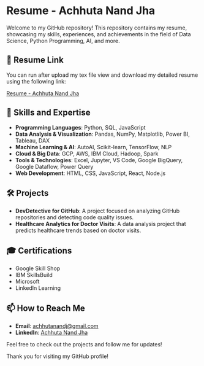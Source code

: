 # Resume - Achhuta Nand Jha

Welcome to my GitHub repository! This repository contains my resume, showcasing my skills, experiences, and achievements in the field of Data Science, Python Programming, AI, and more.

## 📄 Resume Link

You can run after upload my tex file view and download my detailed resume using the following link:

[Resume - Achhuta Nand Jha](https://www.overleaf.com/project/674b6e723555d13e47a2458c)

## 💼 Skills and Expertise

- **Programming Languages**: Python, SQL, JavaScript
- **Data Analysis & Visualization**: Pandas, NumPy, Matplotlib, Power BI, Tableau, DAX
- **Machine Learning & AI**: AutoAI, Scikit-learn, TensorFlow, NLP
- **Cloud & Big Data**: GCP, AWS, IBM Cloud, Hadoop, Spark
- **Tools & Technologies**: Excel, Jupyter, VS Code, Google BigQuery, Google Dataflow, Power Query
- **Web Development**: HTML, CSS, JavaScript, React, Node.js

## 🛠 Projects

- **DevDetective for GitHub**: A project focused on analyzing GitHub repositories and detecting code quality issues.
- **Healthcare Analytics for Doctor Visits**: A data analysis project that predicts healthcare trends based on doctor visits.

## 🎓 Certifications

- Google Skill Shop
- IBM SkillsBuild
- Microsoft
- LinkedIn Learning

## 📫 How to Reach Me

- **Email**: achhutanandj@gmail.com
- **LinkedIn**: [Achhuta Nand Jha]([https://www.linkedin.com/in/achhuta-nand-jha-2b10a5248/])

Feel free to check out the projects and follow me for updates!

Thank you for visiting my GitHub profile!
